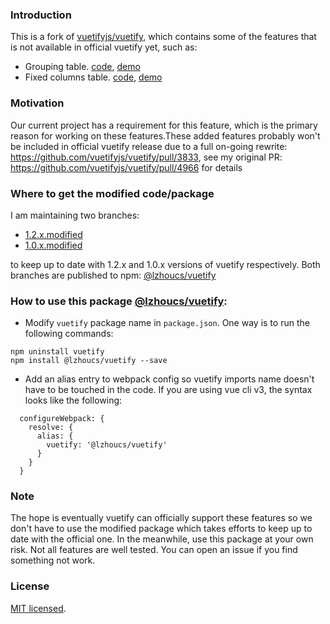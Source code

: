 ### Introduction

This is a fork of [vuetifyjs/vuetify](https://github.com/vuetifyjs/vuetify), which contains some of the features that is not available in official vuetify yet, such as:
* Grouping table. [code](https://github.com/lzhoucs/vuetify/pull/1), [demo](https://codepen.io/lzhoucs/pen/aadaJx)
* Fixed columns table. [code](https://github.com/lzhoucs/vuetify/pull/4), [demo](https://codepen.io/lzhoucs/pen/dqZvXr)

### Motivation
Our current project has a requirement for this feature, which is the primary reason for working on these features.These added features probably won't be included in official vuetify release due to a full on-going rewrite: https://github.com/vuetifyjs/vuetify/pull/3833, see my original PR: https://github.com/vuetifyjs/vuetify/pull/4966 for details

### Where to get the modified code/package
I am maintaining two branches:
* [1.2.x.modified](https://github.com/lzhoucs/vuetify/tree/1.2.x.modified)
* [1.0.x.modified](https://github.com/lzhoucs/vuetify/tree/1.0.x.modified)

to keep up to date with 1.2.x and 1.0.x versions of vuetify respectively. Both branches are published to npm: [@lzhoucs/vuetify](https://www.npmjs.com/package/@lzhoucs/vuetify)

### How to use this package [@lzhoucs/vuetify](https://www.npmjs.com/package/@lzhoucs/vuetify):
* Modify `vuetify` package name in `package.json`. One way is to run the following commands:
```
npm uninstall vuetify
npm install @lzhoucs/vuetify --save
```
* Add an alias entry to webpack config so vuetify imports name doesn't have to be touched in the code. If you are using vue cli v3, the syntax looks like the following:
```
  configureWebpack: {
    resolve: {
      alias: {
        vuetify: '@lzhoucs/vuetify'
      }
    }
  }
```

### Note
The hope is eventually vuetify can officially support these features so we don't have to use the modified package which takes efforts to keep up to date with the official one. In the meanwhile, use this package at your own risk. Not all features are well tested. You can open an issue if you find something not work.

### License

[MIT licensed](./LICENSE).
